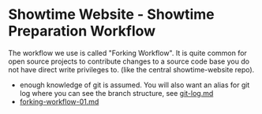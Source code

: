 # Showtime Website - Showtime Preparation Workflow

The workflow we use is called "Forking Workflow". It is quite common for open source projects to contribute changes
to a source code base you do not have direct write privileges to. (like the central showtime-website repo).

- enough knowledge of git is assumed. You will also want an alias for git log where you can see the branch structure, see [git-log.md](./git-log.md)
- [forking-workflow-01.md](./forking-workflow-01.md)

